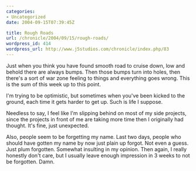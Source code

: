 ```yaml
--- 
categories:
- Uncategorized
date: 2004-09-15T07:39:45Z

title: Rough Roads
url: /chronicle/2004/09/15/rough-roads/
wordpress_id: 414
wordpress_url: http://www.j5studios.com/chronicle/index.php/83
---
```


Just when you think you have found smooth road to cruise down, low and behold there are always bumps.  Then those bumps turn into holes, then there's a sort of war zone feeling to things and everything goes wrong.  This is the sum of this week up to this point.


I'm trying to be optimistic, but sometimes when you've been kicked to the ground, each time it gets harder to get up.  Such is life I suppose.


Needless to say, I feel like I'm slipping behind on most of my side projects, since the projects in front of me are taking more time then I originally had thought.  It's fine, just unexpected.


Also, people seem to be forgetting my name.  Last two days, people who should have gotten my name by now just plain up forgot.  Not even a guess.  Just plum forgotten. Somewhat insulting in my opinion.  Then again, I really honestly don't care, but I usually leave enough impression in 3 weeks to not be forgotten.  Damn.

